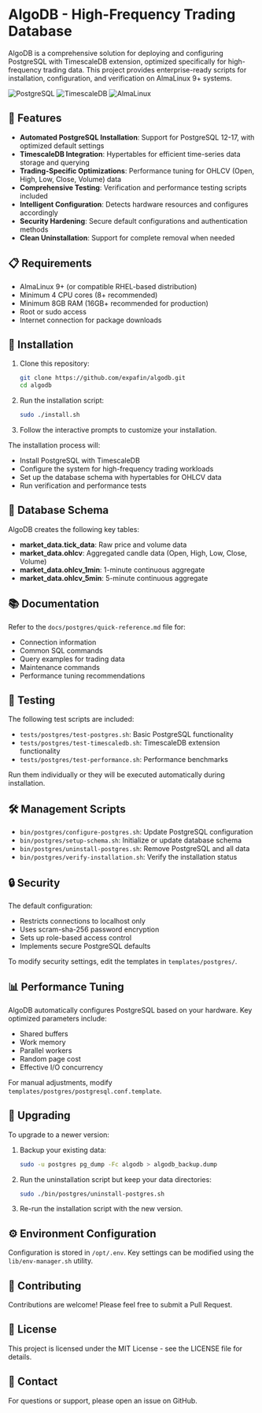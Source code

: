 # AlgoDB - High-Frequency Trading Database

AlgoDB is a comprehensive solution for deploying and configuring PostgreSQL with TimescaleDB extension, optimized specifically for high-frequency trading data. This project provides enterprise-ready scripts for installation, configuration, and verification on AlmaLinux 9+ systems.

![PostgreSQL](https://img.shields.io/badge/PostgreSQL-316192?style=for-the-badge&logo=postgresql&logoColor=white)
![TimescaleDB](https://img.shields.io/badge/TimescaleDB-FDB515?style=for-the-badge&logo=timescale&logoColor=black)
![AlmaLinux](https://img.shields.io/badge/AlmaLinux-2C6997?style=for-the-badge&logo=almalinux&logoColor=white)

## 🚀 Features

- **Automated PostgreSQL Installation**: Support for PostgreSQL 12-17, with optimized default settings
- **TimescaleDB Integration**: Hypertables for efficient time-series data storage and querying
- **Trading-Specific Optimizations**: Performance tuning for OHLCV (Open, High, Low, Close, Volume) data
- **Comprehensive Testing**: Verification and performance testing scripts included
- **Intelligent Configuration**: Detects hardware resources and configures accordingly
- **Security Hardening**: Secure default configurations and authentication methods
- **Clean Uninstallation**: Support for complete removal when needed

## 📋 Requirements

- AlmaLinux 9+ (or compatible RHEL-based distribution)
- Minimum 4 CPU cores (8+ recommended)
- Minimum 8GB RAM (16GB+ recommended for production)
- Root or sudo access
- Internet connection for package downloads

## 🔧 Installation

1. Clone this repository:
   ```bash
   git clone https://github.com/expafin/algodb.git
   cd algodb
   ```

2. Run the installation script:
   ```bash
   sudo ./install.sh
   ```

3. Follow the interactive prompts to customize your installation.

The installation process will:
- Install PostgreSQL with TimescaleDB
- Configure the system for high-frequency trading workloads
- Set up the database schema with hypertables for OHLCV data
- Run verification and performance tests

## 💾 Database Schema

AlgoDB creates the following key tables:

- **market_data.tick_data**: Raw price and volume data
- **market_data.ohlcv**: Aggregated candle data (Open, High, Low, Close, Volume)
- **market_data.ohlcv_1min**: 1-minute continuous aggregate
- **market_data.ohlcv_5min**: 5-minute continuous aggregate

## 📚 Documentation

Refer to the `docs/postgres/quick-reference.md` file for:
- Connection information
- Common SQL commands
- Query examples for trading data
- Maintenance commands
- Performance tuning recommendations

## 🧪 Testing

The following test scripts are included:

- `tests/postgres/test-postgres.sh`: Basic PostgreSQL functionality
- `tests/postgres/test-timescaledb.sh`: TimescaleDB extension functionality
- `tests/postgres/test-performance.sh`: Performance benchmarks

Run them individually or they will be executed automatically during installation.

## 🛠️ Management Scripts

- `bin/postgres/configure-postgres.sh`: Update PostgreSQL configuration
- `bin/postgres/setup-schema.sh`: Initialize or update database schema
- `bin/postgres/uninstall-postgres.sh`: Remove PostgreSQL and all data
- `bin/postgres/verify-installation.sh`: Verify the installation status

## 🔒 Security

The default configuration:
- Restricts connections to localhost only
- Uses scram-sha-256 password encryption
- Sets up role-based access control
- Implements secure PostgreSQL defaults

To modify security settings, edit the templates in `templates/postgres/`.

## 📊 Performance Tuning

AlgoDB automatically configures PostgreSQL based on your hardware. Key optimized parameters include:

- Shared buffers
- Work memory
- Parallel workers
- Random page cost
- Effective I/O concurrency

For manual adjustments, modify `templates/postgres/postgresql.conf.template`.

## 🔄 Upgrading

To upgrade to a newer version:

1. Backup your existing data:
   ```bash
   sudo -u postgres pg_dump -Fc algodb > algodb_backup.dump
   ```

2. Run the uninstallation script but keep your data directories:
   ```bash
   sudo ./bin/postgres/uninstall-postgres.sh
   ```

3. Re-run the installation script with the new version.

## ⚙️ Environment Configuration

Configuration is stored in `/opt/.env`. Key settings can be modified using the `lib/env-manager.sh` utility.

## 🤝 Contributing

Contributions are welcome! Please feel free to submit a Pull Request.

## 📄 License

This project is licensed under the MIT License - see the LICENSE file for details.

## 📧 Contact

For questions or support, please open an issue on GitHub.
